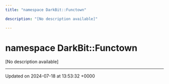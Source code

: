 ```yaml
---
title: "namespace DarkBit::Functown"

description: "[No description available]"

---
```


# namespace DarkBit::Functown

[No description available]






-------------------------------

Updated on 2024-07-18 at 13:53:32 +0000